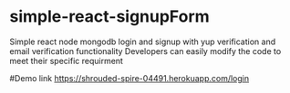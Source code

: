# simple-react-signupForm
Simple react node mongodb login and signup with yup verification and email verification functionality
Developers can easily modify the code to meet their specific requirment

#Demo link
https://shrouded-spire-04491.herokuapp.com/login


